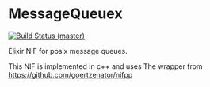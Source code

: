 MessageQueuex
============

[![Build Status (master)](https://img.shields.io/travis/chrta/message_queuex/master.svg?style=flat-square)](https://travis-ci.org/chrta/message_queuex)

Elixir NIF for posix message queues.

This NIF is implemented in c++ and uses The wrapper from https://github.com/goertzenator/nifpp
